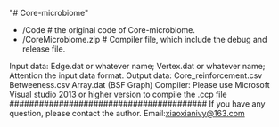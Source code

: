 "# Core-microbiome" 

- /Code # the original code of Core-microbiome.
- /CoreMicrobiome.zip # Compiler file, which include the debug and release file.

Input data:
	Edge.dat or whatever name;
	Vertex.dat or whatever name;
	Attention the input data format.
Output data:
	Core_reinforcement.csv
	Betweeness.csv
	Array.dat (BSF Graph)
Compiler:
	Please use Microsoft Visual studio 2013 or higher version to compile the .ccp file
########################################
If you have any question, please contact the author.
Email:xiaoxianivy@163.com

